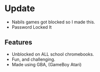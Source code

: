 # Update
- Nabils games got blocked so I made this.
- Password Locked It

## Features
- Unblocked on ALL school chromebooks.
- Fun, and challenging.
- Made using GBA, (GameBoy Atari)
